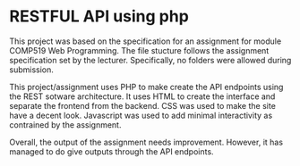 # RESTFUL API using php

This project was based on the specification for an assignment for module COMP519 Web Programming. 
The file stucture follows the assignment specification set by the lecturer. Specifically, no folders were allowed during submission.

This project/assignment uses PHP to make create the API endpoints using the REST sotware architecture. It uses HTML to create the 
interface and separate the frontend from the backend. CSS was used to make the site have a decent look. Javascript was used to
add minimal interactivity as contrained by the assignment. 

Overall, the output of the assignment needs improvement. However, it has managed to do give outputs through the API endpoints.
